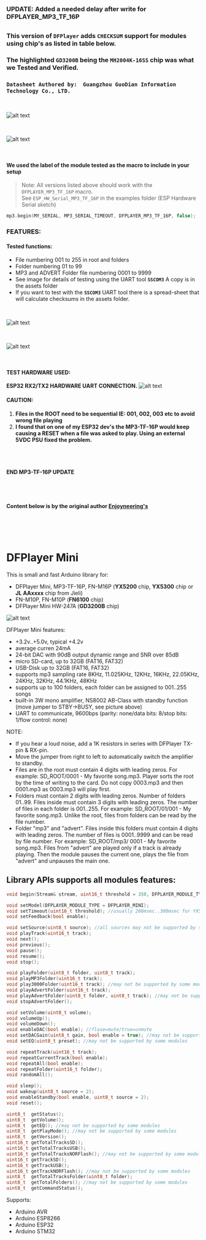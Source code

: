 ##
### UPDATE: Added a needed delay after write for DFPLAYER_MP3_TF_16P
##
### This version of `DFPlayer` adds `CHECKSUM` support for modules using chip's as listed in table below.
### The highlighted `GD3200B` being the `MH2004K-16SS` chip was what we Tested and Verified.
### `Datasheet Authored by:` &nbsp;&nbsp; `Guangzhou GuoDian Information Technology Co., LTD.`

<br>

![alt text](https://github.com/macca448/DFPlayer/blob/main/images/supported_chips_chart.png)


<br>

![alt text](https://github.com/macca448/DFPlayer/blob/main/images/mh2024K_16SS.png)

<br>

#### We used the label of the module tested as the macro to include in your setup
> Note: All versions listed above should work with the `DFPLAYER_MP3_TF_16P` macro.
> <br>
> See `ESP_HW_Serial_MP3_TF_16P` in the examples folder (ESP Hardware Serial sketch)
```c++
mp3.begin(MY_SERIAL, MP3_SERIAL_TIMEOUT, DFPLAYER_MP3_TF_16P, false);
```
### FEATURES:
#### Tested functions:
* File numbering 001 to 255 in root and folders
* Folder numbering 01 to 99
* MP3 and ADVERT Folder file numbering 0001 to 9999
* See image for details of testing using the UART tool **`SSCOM3`** A copy is in the assets folder
* If you want to test with the **`SSCOM3`** UART tool there is a spread-sheet that will calculate checksums in the assets folder. 

<br>

![alt text](https://github.com/macca448/DFPlayer/blob/main/images/file_and_directory_tree_naming.png)

<br>

![alt text](https://github.com/macca448/DFPlayer/blob/main/images/SSCOM.jpg)

<br>


#### TEST HARDWARE USED: 
**ESP32 RX2/TX2 HARDWARE UART CONNECTION.**
![alt text](https://github.com/macca448/DFPlayer/blob/main/images/MP3_TF_16P_ESP_wiring.png)
<br>
#### CAUTION:
1. **Files in the ROOT need to be sequential IE: 001, 002, 003 etc to avoid wrong file playing**
2. **I found that on one of my ESP32 dev's the MP3-TF-16P would keep causing a RESET
when a file was asked to play. Using an external 5VDC PSU fixed the problem.**

<br>
<br>

#### END MP3-TF-16P UPDATE
<br>
<br>

#### Content below is by the original author [Enjoyneering's](https://github.com/enjoyneering/DFPlayer)

<br>
<br>
<br>

# DFPlayer Mini
This is small and fast Arduino library for:
 - DFPlayer Mini, MP3-TF-16P, FN-M16P (**YX5200** chip, **YX5300** chip or **JL AAxxxx** chip from Jieli)
 - FN-M10P, FN-M10P (**FN6100** chip)
 - DFPlayer Mini HW-247A (**GD3200B** chip)

![alt text][dfplayer_mini_mod_image]

DFPlayer Mini features:
- +3.2v..+5.0v, typical +4.2v
- average curren 24mA
- 24-bit DAC with 90dB output dynamic range and SNR over 85dB
- micro SD-card, up to 32GB (FAT16, FAT32)
- USB-Disk up to 32GB (FAT16, FAT32)
- supports mp3 sampling rate 8KHz, 11.025KHz, 12KHz, 16KHz, 22.05KHz, 24KHz, 32KHz, 44.1KHz, 48KHz
- supports up to 100 folders, each folder can be assigned to 001..255 songs
- built-in 3W mono amplifier, NS8002 AB-Class with standby function (move jumper to STBY->BUSY, see picture above)
- UART to communicate, 9600bps (parity: none/data bits: 8/stop bits: 1/flow control: none)

NOTE:
- If you hear a loud noise, add a 1K resistors in series with DFPlayer TX-pin & RX-pin.
- Move the jumper from right to left to automatically switch the amplifier to standby.
- Files are in the root must contain 4 digits with leading zeros. For example: SD_ROOT/0001 - My favorite song.mp3. Player sorts the root by the time of writing to the card. Do not copy 0003.mp3 and then 0001.mp3 as 0003.mp3 will play first.
- Folders must contain 2 digits with leading zeros. Number of folders 01..99. Files inside must contain 3 digits with leading zeros. The number of files in each folder is 001..255. For example: SD_ROOT/01/001 - My favorite song.mp3. Unlike the root, files from folders can be read by the file number.
- Folder "mp3" and "advert". Files inside this folders must contain 4 digits with leading zeros. The number of files is 0001..9999 and can be read by file number. For example: SD_ROOT/mp3/ 0001 - My favorite song.mp3. Files from "advert" are played only if a track is already playing. Then the module pauses the current one, plays the file from "advert" and unpauses the main one.

## Library APIs supports all modules features:
```c++
void begin(Stream& stream, uint16_t threshold = 350, DFPLAYER_MODULE_TYPE = DFPLAYER_MINI, bool feedback = false, bool bootDelay = true);

void setModel(DFPLAYER_MODULE_TYPE = DFPLAYER_MINI);
void setTimeout(uint16_t threshold); //usually 200msec..300msec for YX5200/AAxxxx chip & 350msec..500msec for GD3200B/MH2024K chip
void setFeedback(bool enable);

void setSource(uint8_t source); //all sources may not be supported by some modules
void playTrack(uint16_t track);
void next();
void previous();
void pause();
void resume();
void stop();

void playFolder(uint8_t folder, uint8_t track);
void playMP3Folder(uint16_t track);
void play3000Folder(uint16_t track); //may not be supported by some modules
void playAdvertFolder(uint16_t track);
void playAdvertFolder(uint8_t folder, uint8_t track); //may not be supported by some modules
void stopAdvertFolder();

void setVolume(uint8_t volume);
void volumeUp();
void volumeDown();
void enableDAC(bool enable); //flase=mute/true=unmute
void setDACGain(uint8_t gain, bool enable = true); //may not be supported by some modules
void setEQ(uint8_t preset); //may not be supported by some modules

void repeatTrack(uint16_t track);
void repeatCurrentTrack(bool enable);
void repeatAll(bool enable);
void repeatFolder(uint16_t folder);
void randomAll();

void sleep();
void wakeup(uint8_t source = 2);
void enableStandby(bool enable, uint8_t source = 2);
void reset();

uint8_t  getStatus();
uint8_t  getVolume();
uint8_t  getEQ(); //may not be supported by some modules
uint8_t  getPlayMode(); //may not be supported by some modules
uint8_t  getVersion();
uint16_t getTotalTracksSD();
uint16_t getTotalTracksUSB();
uint16_t getTotalTracksNORFlash(); //may not be supported by some modules
uint16_t getTrackSD();
uint16_t getTrackUSB();
uint16_t getTrackNORFlash(); //may not be supported by some modules
uint8_t  getTotalTracksFolder(uint8_t folder);
uint8_t  getTotalFolders(); //may not be supported by some modules
uint8_t  getCommandStatus();
```

Supports:
- Arduino AVR
- Arduino ESP8266
- Arduino ESP32
- Arduino STM32


[license-badge]: https://img.shields.io/badge/License-GPLv3-blue.svg
[license]:       https://choosealicense.com/licenses/gpl-3.0/
[version]:       https://img.shields.io/badge/Version-3.0.0-green.svg
[stars]:         https://img.shields.io/github/stars/enjoyneering/DFPlayer.svg
[stargazers]:    https://github.com/enjoyneering/DFPlayer/stargazers
[hit-count]:     https://hits.seeyoufarm.com/api/count/incr/badge.svg?url=https%3A%2F%2Fgithub.com%2Fenjoyneering%2FDFPlayer%2Ftree%2Fmain&count_bg=%2379C83D&title_bg=%23555555&icon=&icon_color=%23E7E7E7&title=hits&edge_flat=false
[github-issues]: https://img.shields.io/github/issues/enjoyneering/DFPlayer.svg
[issues]:        https://github.com/enjoyneering/DFPlayer/issues/

[dfplayer_mini_mod_image]: https://github.com/enjoyneering/DFPlayer/blob/main/images/DFPlayer_Mini_Modification.jpg
